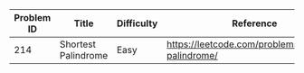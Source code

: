 | Problem ID | Title | Difficulty | Reference
| --- | --- | --- | ---
| 214 | Shortest Palindrome | Easy | https://leetcode.com/problems/shortest-palindrome/
